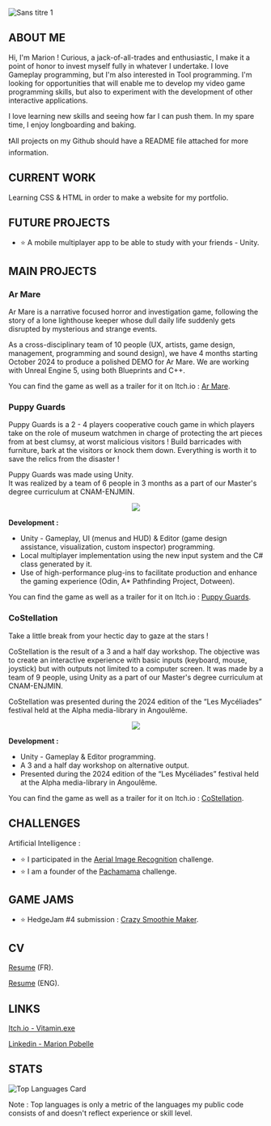 ![Sans titre 1](https://github.com/marionpobelle/marionpobelle/assets/112869026/30edfb38-b794-4fb2-a718-d560bb4fb1b7)

## ABOUT ME
Hi, I'm Marion ! Curious, a jack-of-all-trades and enthusiastic, I make it a point of honor to invest myself fully in whatever I undertake. I love Gameplay programming, but I'm also interested in Tool programming. I'm looking for opportunities that will enable me to develop my video game programming skills, but also to experiment with the development of other interactive applications.

I love learning new skills and seeing how far I can push them. In my spare time, I enjoy longboarding and baking.

❗️All projects on my Github should have a README file attached for more information.

## CURRENT WORK

Learning CSS & HTML in order to make a website for my portfolio.

## FUTURE PROJECTS

- ⭐ A mobile multiplayer app to be able to study with your friends - Unity.

## MAIN PROJECTS
### Ar Mare
Ar Mare is a narrative focused horror and investigation game, following the story of a lone lighthouse keeper whose dull daily life suddenly gets disrupted by mysterious and strange events.

As a cross-disciplinary team of 10 people (UX, artists, game design, management, programming and sound design), we have 4 months starting October 2024 to produce a polished DEMO for Ar Mare. We are working with Unreal Engine 5, using both Blueprints and C++.

You can find the game as well as a trailer for it on Itch.io : [Ar Mare](https://corail.itch.io/ar-mare).
### Puppy Guards
Puppy Guards is a 2 - 4 players cooperative couch game in which players take on the role of museum watchmen in charge of protecting the art pieces from at best clumsy, at worst malicious visitors !
Build barricades with furniture, bark at the visitors or knock them down. Everything is worth it to save the relics from the disaster !

Puppy Guards was made using Unity.\
It was realized by a team of 6 people in 3 months as a part of our Master's degree curriculum at CNAM-ENJMIN.
<p align="center">
  <img src="https://img.itch.zone/aW1nLzE2NTIyMDkzLnBuZw==/original/aEfK2p.png" />
</p>

**Development :**
- Unity - Gameplay, UI (menus and HUD) & Editor (game design assistance, visualization, custom inspector) programming.
- Local multiplayer implementation using  the new input system and  the C# class generated by it.
- Use of high-performance plug-ins to facilitate production and enhance the gaming experience (Odin, A* Pathfinding Project, Dotween).
  
You can find the game as well as a trailer for it on Itch.io : [Puppy Guards](https://vitaminexe.itch.io/puppy-guards).

### CoStellation
Take a little break from your hectic day to gaze at the stars !

CoStellation is the result of a 3 and a half day workshop. The objective was to create an interactive experience with basic inputs (keyboard, mouse, joystick) but with outputs not limited to a computer screen. It was made by a team of 9 people, using Unity as a part of our Master's degree curriculum at CNAM-ENJMIN.

CoStellation was presented during the 2024 edition of the “Les Mycéliades” festival held at the Alpha media-library in Angoulême.
<p align="center">
  <img src="https://img.itch.zone/aW1nLzEzNjM3MjA4LnBuZw==/original/u1WgZv.png" />
</p>

**Development :**
- Unity - Gameplay & Editor programming.
- A 3 and a half day workshop on alternative output.
- Presented during the 2024 edition of the “Les Mycéliades” festival held at the Alpha media-library in Angoulême.
  
You can find the game as well as a trailer for it on Itch.io : [CoStellation](https://vitaminexe.itch.io/co-stellation).

## CHALLENGES

Artificial Intelligence :
- ⭐ I participated in the [Aerial Image Recognition](https://codalab.lisn.upsaclay.fr/competitions/573) challenge.
- ⭐ I am a founder of the [Pachamama](https://codalab.lisn.upsaclay.fr/competitions/1447) challenge.

## GAME JAMS

- ⭐ HedgeJam #4 submission : [Crazy Smoothie Maker](https://maerys.itch.io/crazy-smoothie-maker).

## CV

[Resume](CV_Marion_Pobelle_SAFE.pdf) (FR).

[Resume](Resume_Marion_Pobelle_SAFE.pdf) (ENG).

## LINKS

[Itch.io - Vitamin.exe](https://vitaminexe.itch.io/)

[Linkedin - Marion Pobelle](https://www.linkedin.com/in/marion-pobelle-07639224b/)

## STATS

![Top Languages Card](https://github-readme-stats.vercel.app/api/top-langs/?username=marionpobelle&layout=compact)

Note : Top languages is only a metric of the languages my public code consists of and doesn't reflect experience or skill level.



